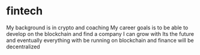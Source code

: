 # fintech
My background is in crypto and coaching
My career goals is to be able to develop on the blockchain and find a company I can grow with
Its the future and eventually everything with be running on blockchain and finance will be decentralized
